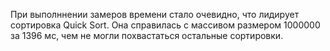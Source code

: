 При выполннении замеров времени стало очевидно, что лидирует сортировка Quick Sort. Она справилась с массивом размером 1000000 за 1396 мс, чем не могли похвастаться остальные сортировки.
